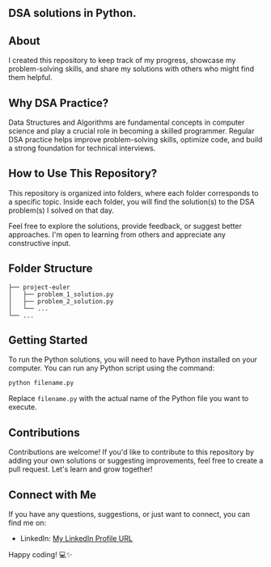 ## DSA solutions in Python.

## About

I created this repository to keep track of my progress, showcase my problem-solving skills, and share my solutions with others who might find them helpful.

## Why DSA Practice?

Data Structures and Algorithms are fundamental concepts in computer science and play a crucial role in becoming a skilled programmer. Regular DSA practice helps improve problem-solving skills, optimize code, and build a strong foundation for technical interviews.

## How to Use This Repository?

This repository is organized into folders, where each folder corresponds to a specific topic. Inside each folder, you will find the solution(s) to the DSA problem(s) I solved on that day.

Feel free to explore the solutions, provide feedback, or suggest better approaches. I'm open to learning from others and appreciate any constructive input.

## Folder Structure

```
├── project-euler
│   ├── problem_1_solution.py
│   ├── problem_2_solution.py
│   └── ...
└── ...
```

## Getting Started

To run the Python solutions, you will need to have Python installed on your computer. You can run any Python script using the command:

```bash
python filename.py
```

Replace `filename.py` with the actual name of the Python file you want to execute.

## Contributions

Contributions are welcome! If you'd like to contribute to this repository by adding your own solutions or suggesting improvements, feel free to create a pull request. Let's learn and grow together!

## Connect with Me

If you have any questions, suggestions, or just want to connect, you can find me on:

- LinkedIn: [My LinkedIn Profile URL](https://www.linkedin.com/in/shubhaseesh-kumar-91749169/)

Happy coding! 💻✨
